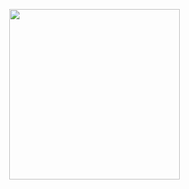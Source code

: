 <p align="center">
    <img height="300px" src="http://patasalegres.ga/img/logo.png" align="center">
</p>
